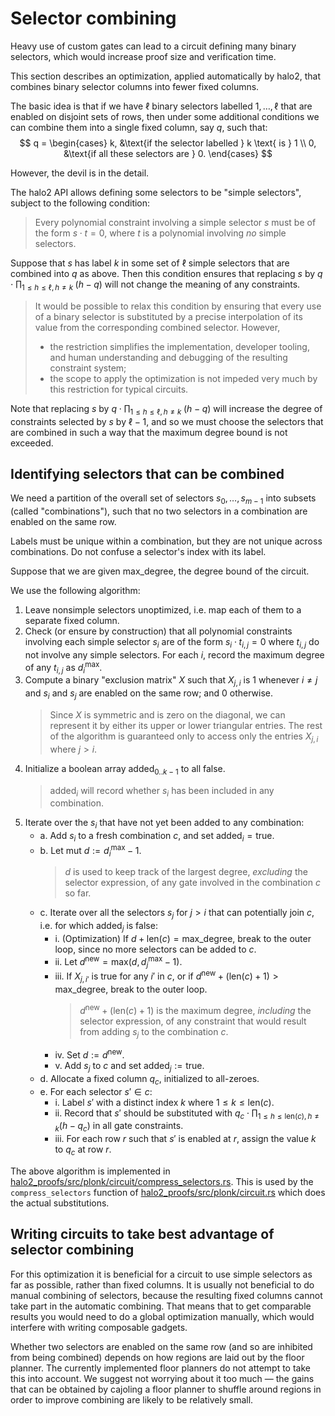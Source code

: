 # Selector combining

Heavy use of custom gates can lead to a circuit defining many binary selectors, which
would increase proof size and verification time.

This section describes an optimization, applied automatically by halo2, that combines
binary selector columns into fewer fixed columns.

The basic idea is that if we have $\ell$ binary selectors labelled $1, \ldots, \ell$ that
are enabled on disjoint sets of rows, then under some additional conditions we can combine
them into a single fixed column, say $q$, such that:
$$
q = \begin{cases}
  k, &\text{if the selector labelled } k \text{ is } 1 \\
  0, &\text{if all these selectors are } 0.
\end{cases}
$$

However, the devil is in the detail.

The halo2 API allows defining some selectors to be "simple selectors", subject to the
following condition:

> Every polynomial constraint involving a simple selector $s$ must be of the form
> $s \cdot t = 0,$ where $t$ is a polynomial involving *no* simple selectors.

Suppose that $s$ has label $k$ in some set of $\ell$ simple selectors that are combined
into $q$ as above. Then this condition ensures that replacing $s$ by
$q \cdot \prod_{1 \leq h \leq \ell,\,h \neq k}\; (h - q)$ will not change the meaning of
any constraints.

> It would be possible to relax this condition by ensuring that every use of a binary
> selector is substituted by a precise interpolation of its value from the corresponding
> combined selector. However,
>
> * the restriction simplifies the implementation, developer tooling, and human
>   understanding and debugging of the resulting constraint system;
> * the scope to apply the optimization is not impeded very much by this restriction for
>   typical circuits.

Note that replacing $s$ by $q \cdot \prod_{1 \leq h \leq \ell,\,h \neq k}\; (h - q)$ will
increase the degree of constraints selected by $s$ by $\ell-1$, and so we must choose the
selectors that are combined in such a way that the maximum degree bound is not exceeded.

## Identifying selectors that can be combined

We need a partition of the overall set of selectors $s_0, \ldots, s_{m-1}$ into subsets
(called "combinations"), such that no two selectors in a combination are enabled on the
same row.

Labels must be unique within a combination, but they are not unique across combinations.
Do not confuse a selector's index with its label.

Suppose that we are given $\mathsf{max\_degree}$, the degree bound of the circuit.

We use the following algorithm:

1. Leave nonsimple selectors unoptimized, i.e. map each of them to a separate fixed
   column.
2. Check (or ensure by construction) that all polynomial constraints involving each simple
   selector $s_i$ are of the form $s_i \cdot t_{i,j} = 0$ where $t_{i,j}$ do not involve
   any simple selectors. For each $i$, record the maximum degree of any $t_{i,j}$ as
   $d^\mathsf{max}_i$.
3. Compute a binary "exclusion matrix" $X$ such that $X_{j,i}$ is $1$ whenever $i \neq j$
   and $s_i$ and $s_j$ are enabled on the same row; and $0$ otherwise.
   > Since $X$ is symmetric and is zero on the diagonal, we can represent it by either its
   > upper or lower triangular entries. The rest of the algorithm is guaranteed only to
   > access only the entries $X_{j,i}$ where $j > i$.
4. Initialize a boolean array $\mathsf{added}_{0..{k-1}}$ to all $\mathsf{false}$.
   > $\mathsf{added}_i$ will record whether $s_i$ has been included in any combination.
6. Iterate over the $s_i$ that have not yet been added to any combination:
   * a. Add $s_i$ to a fresh combination $c$, and set $\mathsf{added}_i = \mathsf{true}$.
   * b. Let mut $d := d^\mathsf{max}_i - 1$.
     > $d$ is used to keep track of the largest degree, *excluding* the selector
     > expression, of any gate involved in the combination $c$ so far.
   * c. Iterate over all the selectors $s_j$ for $j > i$ that can potentially join $c$,
     i.e. for which $\mathsf{added}_j$ is false:
     * i. (Optimization) If $d + \mathsf{len}(c) = \mathsf{max\_degree}$, break to the
       outer loop, since no more selectors can be added to $c$.
     * ii. Let $d^\mathsf{new} = \mathsf{max}(d, d^\mathsf{max}_j-1)$.
     * iii. If $X_{j,i'}$ is $\mathsf{true}$ for any $i'$ in $c$, or if
       $d^\mathsf{new} + (\mathsf{len}(c) + 1) > \mathsf{max\_degree}$, break to the outer
       loop.
       > $d^\mathsf{new} + (\mathsf{len}(c) + 1)$ is the maximum degree, *including* the
       > selector expression, of any constraint that would result from adding $s_j$ to the
       > combination $c$.
     * iv. Set $d := d^\mathsf{new}$.
     * v. Add $s_j$ to $c$ and set $\mathsf{added}_j := \mathsf{true}$.
   * d. Allocate a fixed column $q_c$, initialized to all-zeroes.
   * e. For each selector $s' \in c$:
     * i. Label $s'$ with a distinct index $k$ where $1 \leq k \leq \mathsf{len}(c)$.
     * ii. Record that $s'$ should be substituted with
       $q_c \cdot \prod_{1 \leq h \leq \mathsf{len}(c),\,h \neq k} (h-q_c)$ in all gate
       constraints.
     * iii. For each row $r$ such that $s'$ is enabled at $r$, assign the value $k$ to
       $q_c$ at row $r$.

The above algorithm is implemented in
[halo2_proofs/src/plonk/circuit/compress_selectors.rs](https://github.com/zcash/halo2/blob/main/halo2_proofs/src/plonk/circuit/compress_selectors.rs).
This is used by the `compress_selectors` function of
[halo2_proofs/src/plonk/circuit.rs](https://github.com/zcash/halo2/blob/main/halo2_proofs/src/plonk/circuit.rs)
which does the actual substitutions.

## Writing circuits to take best advantage of selector combining

For this optimization it is beneficial for a circuit to use simple selectors as far as
possible, rather than fixed columns. It is usually not beneficial to do manual combining
of selectors, because the resulting fixed columns cannot take part in the automatic
combining. That means that to get comparable results you would need to do a global
optimization manually, which would interfere with writing composable gadgets.

Whether two selectors are enabled on the same row (and so are inhibited from being
combined) depends on how regions are laid out by the floor planner. The currently
implemented floor planners do not attempt to take this into account. We suggest not
worrying about it too much — the gains that can be obtained by cajoling a floor planner to
shuffle around regions in order to improve combining are likely to be relatively small.
